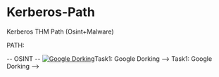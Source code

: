 # Kerberos-Path
Kerberos THM Path (Osint+Malware)

PATH:

  -- OSINT --
[![Google Dorking](https://tryhackme-images.s3.amazonaws.com/room-icons/24de724519d5a2f65efc6ae06fc2bbd9.png)](https://tryhackme.com/room/googledorking)Task1: Google Dorking 	--> 
Task1: Google Dorking 	--> 
